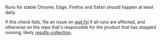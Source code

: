 Runs for stable Chrome, Edge, Firefox and Safari should happen at least daily.

If this check fails, file an issue on [wpt.fyi](https://github.com/web-platform-tests/wpt.fyi) if all runs are affected, and otherwise on the repo that's responsible for the product that has stopped running, likely [results-collection](https://github.com/web-platform-tests/results-collection).
